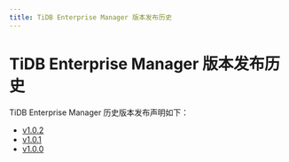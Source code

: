 ```yaml
---
title: TiDB Enterprise Manager 版本发布历史
---
```


# TiDB Enterprise Manager 版本发布历史

TiDB Enterprise Manager 历史版本发布声明如下：

- [v1.0.2](/tiem/tiem-release-1.0.2.md)
- [v1.0.1](/tiem/tiem-release-1.0.1.md)
- [v1.0.0](/tiem/tiem-release-1.0.0.md)
